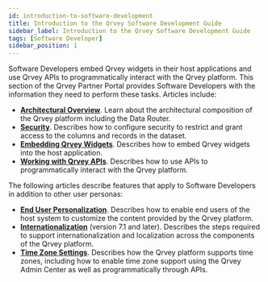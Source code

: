 ```yaml
---
id: introduction-to-software-development
title: Introduction to the Qrvey Software Development Guide
sidebar_label: Introduction to the Qrvey Software Development Guide
tags: [Software Developer]
sidebar_position: 1
---
```


Software Developers embed Qrvey widgets in their host applications and use Qrvey APIs to programmatically interact with the Qrvey platform. This section of the Qrvey Partner Portal provides Software Developers with the information they need to perform these tasks. Articles include:

* **[Architectural Overview](./architecture.md)**. Learn about the architectural composition of the Qrvey platform including the Data Router.
* **[Security](./03-Security/overview-of-security.md)**. Describes how to configure security to restrict and grant access to the columns and records in the dataset.
* **[Embedding Qrvey Widgets](./04-Embedding%20Qrvey%20Widgets/overview-of-embedding.md)**. Describes how to embed Qrvey widgets into the host application.
* **[Working with Qrvey APIs](./06-Working%20with%20Qrvey%20APIs/overview-of-qrvey-api.md)**. Describes how to use APIs to programmatically interact with the Qrvey platform.

The following articles describe features that apply to Software Developers in addition to other user personas:
* **[End User Personalization](./08-End%20User%20Personalization/overview-of-personalization.md)**. Describes how to enable end users of the host system to customize the content provided by the Qrvey platform. 
* **[Internationalization](./09-Internationalization//overview-of-internationalization.md)** (version 7.1 and later). Describes the steps required to support internationalization and localization across the components of the Qrvey platform. 
* **[Time Zone Settings](./10-Timezone%20Settings/timezone-support.md)**. Describes how the Qrvey platform supports time zones, including how to enable time zone support using the Qrvey Admin Center as well as programmatically through APIs. 
